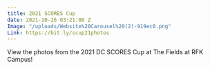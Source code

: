 ```yaml
---
title: 2021 SCORES Cup
date: 2021-10-26 03:21:00 Z
Image: "/uploads/Website%20Carousel%20(2)-919ec0.png"
Link: https://bit.ly/scup21photos
---
```


View the photos from the 2021 DC SCORES Cup at The Fields at RFK Campus!